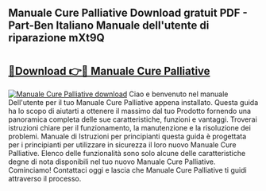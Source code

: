 ## Manuale Cure Palliative Download gratuit PDF - Part-Ben Italiano Manuale dell'utente di riparazione mXt9Q

# <h2><a href="http://dfclw55.blite.top/?on=Manuale+Cure+Palliative">🔗Download 👉🔴 Manuale Cure Palliative</a></h2>

[![Manuale Cure Palliative download](https://i.imgur.com/lujVjoI.png)](http://dfclw55.blite.top/?on=Manuale+Cure+Palliative)
Ciao e benvenuto nel manuale Dell'utente per il tuo Manuale Cure Palliative appena installato. Questa guida ha lo scopo di aiutarti a ottenere il massimo dal tuo Prodotto fornendo una panoramica completa delle sue caratteristiche, funzioni e vantaggi. Troverai istruzioni chiare per il funzionamento, la manutenzione e la risoluzione dei problemi. Manuale di Istruzioni per principianti questa guida è progettata per i principianti per utilizzare in sicurezza il loro nuovo Manuale Cure Palliative. Elenco delle funzionalità sono solo alcune delle caratteristiche degne di nota disponibili nel tuo nuovo Manuale Cure Palliative. Cominciamo! Contattaci oggi e lascia che Manuale Cure Palliative ti guidi attraverso il processo.

